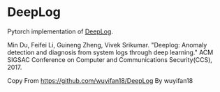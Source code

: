 # DeepLog
Pytorch implementation of [DeepLog](https://www.cs.utah.edu/~lifeifei/papers/deeplog.pdf).

Min Du, Feifei Li, Guineng Zheng, Vivek Srikumar. "Deeplog: Anomaly detection and diagnosis from system logs through deep learning." ACM SIGSAC Conference on Computer and Communications Security(CCS), 2017.

Copy From https://github.com/wuyifan18/DeepLog 
By wuyifan18
